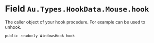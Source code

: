 # Field `Au.Types.HookData.Mouse.hook`

The caller object of your hook procedure. For example can be used to unhook.

```
public readonly WindowsHook hook
```